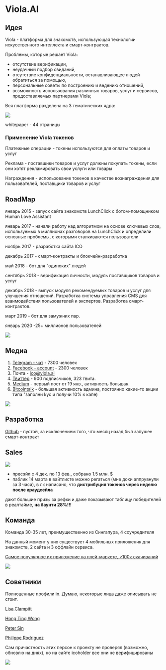# Viola.AI

## Идея

Viola - платформа для знакомств, использующая технологии искусственного интеллекта и смарт-контрактов.

Проблемы, которые решает Viola:
-   отсутствие верификации,
-   неудачный подбор свиданий,
-   отсутствие конфиденциальности, останавливающее людей обратиться за помощью,
-   персональные советы по построению и ведению отношений,
-   возможность использования различных товаров, услуг и сервисов, предоставляемых партнерами Viola;

Вся платформа разделена на 3 тематических ядра:

![](https://github.com/ResidentTGT/Docs/blob/master/images/viola1.png "")

whitepaper - 44 страницы

### Применение Viola токенов

Платежные операции - токены используются для оплаты товаров и услуг

Реклама - поставщики товаров и услуг должны покупать токены, если они хотят рекламировать свои услуги или товары

Награждения - использование токенов в качестве вознаграждения для пользователей, поставщики товаров и услуг

## RoadMap
  январь 2015 - запуск сайта знакомств LunchClick с ботом-помощником Human Love Assistant
  
  январь 2017 - начали работу над алгоритмом на основе ключевых слов, используемых в миллионах разговоров на LunchClick и определили основные проблемы, с которыми сталкиваются пользователи
  
  ноябрь 2017 - разработка сайта ICO
  
  декабрь 2017 - смарт-контракты и блокчейн-разработка
  
  май 2018 - бот для "одиноких" людей
  
  сентябрь 2018 - верификация личности, модуль поставщиков товаров и услуг
 
  декабрь 2018 - выпуск модуля рекомендуемых товаров и услуг для улучшения отношений. Разработка системы управления CMS для взаимодействия пользователей и экспертов. Разработка смарт-контрактов.
  
  март 2019 - бот для замужних пар.
  
  январь 2020 -25+ миллионов пользователей

![](https://github.com/ResidentTGT/Docs/blob/master/images/viola2.jpg "")

## Медиа

1. [Telegram - чат](https://t.me/ViolaAI) - 7300 человек
2. [Facebook - account](https://www.facebook.com/viola.ai.world/) - 2300 человек
3. Почта - ico@viola.ai
4. [Твиттер](https://twitter.com/viola_ai_) - 900 подписчиков, 323 твита.
5. [Medium](https://medium.com/viola-ai) - первый пост от 19 янв., активность большая.
6. [Bitcointalk](https://bitcointalk.org/index.php?topic=2471543.new#new) - большая активность админа, постоянно какие-то акции типа "заполни kyc и получи 10% к капе)

![](https://github.com/ResidentTGT/Docs/blob/master/images/viola3.png "")

## Разработка

[Github](https://github.com/ViolaAI/viola-token) - пустой, за исключением того, что месяц назад был запушен смарт-контракт

## Sales 

![](https://github.com/ResidentTGT/Docs/blob/master/images/viola6.jpg "")

- пресэйл с 4 дек. по 13 фев., собрано 1.5 млн. $
- паблик 14 марта
в вайтлисте можно регаться (мне доки аппрувнули за 3 часа), в лк написано, что **дистрибуция токенов через неделю после краудсейла**

дают большие призы за рефки и даже показывают таблицу победителей в реалтайме, **на баунти 28%!!!**

## Команда

Команда 30-35 лет, преимущественно из Сингапура, 4 соучредителя

На данный момент у них существует 4 мобильных приложения для знакомств, 2 сайта и 3 оффлайн сервиса.

[Самое популярное их приложение на плей-маркете, >100к скачиваний](https://play.google.com/store/apps/details?id=co.lunchclick&hl=ru)

![](https://github.com/ResidentTGT/Docs/blob/master/images/viola4.png "")

## Советники

Полноценные профили in. Думаю, некоторые лица даже описывать не стоит.

[Lisa Clampitt](https://www.linkedin.com/in/lisa-clampitt-b93138/)

[Hong Ting Wong](https://www.linkedin.com/in/hongtingwong/)

[Peter Sin](https://www.linkedin.com/in/petersinguili/)

[Philippe Rodriguez](https://www.linkedin.com/in/philrod/)

Сам причастность этих персон к проекту не проверял (возможно, обновлю на днях), но на сайте icoholder все они не верифицированы

![](https://github.com/ResidentTGT/Docs/blob/master/images/viola5.png "")

